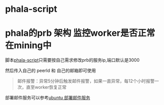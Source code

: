 # phala-script

# phala的prb 架构 监控worker是否正常在mining中

脚本[phala-script](https://github.com/972858472/phala-script/blob/main/auto-prb.sh)只需要按自己需求修改prb的服务ip,端口默认是3000

然后传入自己的 peerId 和 自己的邮箱即可使用

> 邮件报警：异常5分钟后触发邮件报警，如果一直异常，每12个小时报警一次，直至worker恢复正常

部署邮件服务可以参考[ubuntu 部署邮件服务](https://blog.csdn.net/qq_38083665/article/details/124614413)

